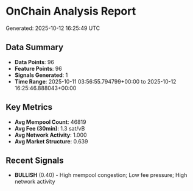 # OnChain Analysis Report
Generated: 2025-10-12 16:25:49 UTC

## Data Summary
- **Data Points**: 96
- **Feature Points**: 96
- **Signals Generated**: 1
- **Time Range**: 2025-10-11 03:56:55.794799+00:00 to 2025-10-12 16:25:46.888043+00:00

## Key Metrics
- **Avg Mempool Count**: 46819
- **Avg Fee (30min)**: 1.3 sat/vB
- **Avg Network Activity**: 1.000
- **Avg Market Structure**: 0.639

## Recent Signals
- **BULLISH** (0.40) - High mempool congestion; Low fee pressure; High network activity
